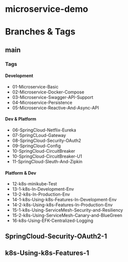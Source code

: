 # microservice-demo

# Branches & Tags

## main
### Tags
#### Development 
* 01-Microservice-Basic
* 02-Microservice-Docker-Compose
* 03-Microservice-Swagger-API-Support
* 04-Microservice-Persistence
* 05-Microservice-Reactive-And-Async-API
#### Dev & Platform
* 06-SpringCloud-Netflix-Eureka
* 07-SpringCLoud-Gateway
* 08-SpringCloud-Security-OAuth2
* 09-SpringCloud-Config
* 10-SpringCloud-CircuitBreaker
* 10-SpringCloud-CircuitBreaker-U1
* 11-SpringCloud-Sleuth-And-Zipkin
#### Platform & Dev
* 12-k8s-minikube-Test
* 13-1-k8s-In-Development-Env
* 13-2-k8s-In-Production-Env
* 14-1-k8s-Using-k8s-Features-In-Development-Env
* 14-2-k8s-Using-k8s-Features-In-Production-Env
* 15-1-k8s-Using-ServiceMesh-Security-and-Resiliency
* 15-2-k8s-Using-ServiceMesh-Canary-and-BlueGreen
* 16-k8s-Using-EFK-Centralized-Logging

## SpringCloud-Security-OAuth2-1

## k8s-Using-k8s-Features-1